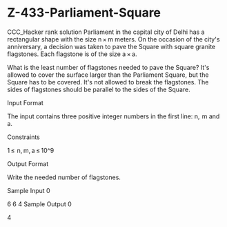 # Z-433-Parliament-Square
CCC_Hacker rank solution
Parliament in the capital city of Delhi has a rectangular shape with the size n × m meters. On the occasion of the city's anniversary, a decision was taken to pave the Square with square granite flagstones. Each flagstone is of the size a × a.

What is the least number of flagstones needed to pave the Square? It's allowed to cover the surface larger than the Parliament Square, but the Square has to be covered. It's not allowed to break the flagstones. The sides of flagstones should be parallel to the sides of the Square.

Input Format

The input contains three positive integer numbers in the first line: n,  m and a.

Constraints

1 ≤  n, m, a ≤ 10^9

Output Format

Write the needed number of flagstones.

Sample Input 0

6 6 4
Sample Output 0

4

